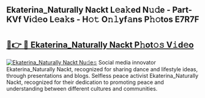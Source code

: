 ## Ekaterina_Naturally Nackt L𝚎a𝚔ed N𝚞𝚍e - Part-KVf Vi𝚍𝚎o L𝚎a𝚔s - H𝚘𝚝 O𝚗𝚕yf𝚊ns P𝚑𝚘tos E7R7F

# <h2><a href="http://kf9xc8.oniu.top/?m=Ekaterina_Naturally+Nackt">🔗👉 🔴 Ekaterina_Naturally Nackt P𝚑ot𝚘𝚜 V𝚒d𝚎o</a></h2>

[![Ekaterina_Naturally Nackt Nu𝚍e𝚜](https://i.imgur.com/0qMVB7G.gif)](http://kf9xc8.oniu.top/?m=Ekaterina_Naturally+Nackt)
Social media innovator Ekaterina_Naturally Nackt, recognized for sharing dance and lifestyle ideas, through presentations and blogs. Selfless peace activist Ekaterina_Naturally Nackt, recognized for their dedication to promoting peace and understanding between different cultures and communities.  
